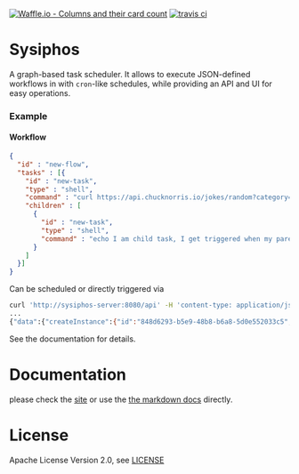 [![Waffle.io - Columns and their card count](https://badge.waffle.io/flowtick/sysiphos.png?columns=all)](https://waffle.io/flowtick/sysiphos?utm_source=badge)
[![travis ci](https://api.travis-ci.org/flowtick/sysiphos.svg?branch=master)](https://travis-ci.org/flowtick/sysiphos)

# Sysiphos

A graph-based task scheduler. It allows to execute JSON-defined workflows in with `cron`-like schedules,
while providing an API and UI for easy operations.

### Example

#### Workflow

```json
{
  "id" : "new-flow",
  "tasks" : [{
    "id" : "new-task",
    "type" : "shell",
    "command" : "curl https://api.chucknorris.io/jokes/random?category=${category!\"dev\"}",
    "children" : [
      {
        "id" : "new-task",
        "type" : "shell",
        "command" : "echo I am child task, I get triggered when my parent is done. "
      }
    ]
  }]
}
``` 

Can be scheduled or directly triggered via 

```bash
curl 'http://sysiphos-server:8080/api' -H 'content-type: application/json' --data '{"query":"mutation { createInstance(flowDefinitionId: \"new-flow\", context: [ {key: \"category\", value: \"movie\"} ]) { id, status } }","variables":null}'
...
{"data":{"createInstance":{"id":"848d6293-b5e9-48b8-b6a8-5d0e552033c5","status":"Triggered"}}}% 
```

See the documentation for details.

# Documentation

please check the [site](https://flowtick.github.io/sysiphos) or use the [the markdown docs](docs) directly.

# License

Apache License Version 2.0, see [LICENSE](LICENSE)






